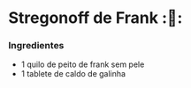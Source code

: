 # Stregonoff de Frank ::chicken::
### **Ingredientes**

 - 1 quilo de peito de frank sem pele
 - 1 tablete de caldo de galinha